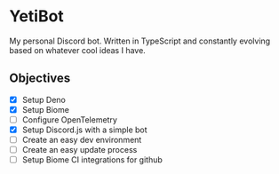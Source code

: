 # YetiBot
My personal Discord bot. Written in TypeScript and constantly evolving based on whatever cool ideas I have.

## Objectives
- [x] Setup Deno
- [x] Setup Biome
- [ ] Configure OpenTelemetry
- [x] Setup Discord.js with a simple bot
- [ ] Create an easy dev environment
- [ ] Create an easy update process
- [ ] Setup Biome CI integrations for github
